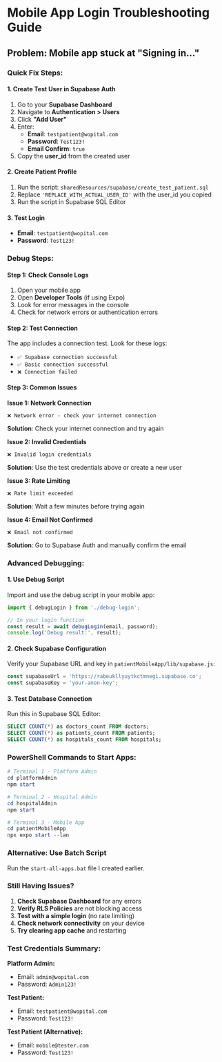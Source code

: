 # Mobile App Login Troubleshooting Guide

## Problem: Mobile app stuck at "Signing in..."

### Quick Fix Steps:

#### 1. **Create Test User in Supabase Auth**
1. Go to your **Supabase Dashboard**
2. Navigate to **Authentication > Users**
3. Click **"Add User"**
4. Enter:
   - **Email**: `testpatient@wopital.com`
   - **Password**: `Test123!`
   - **Email Confirm**: `true`
5. Copy the **user_id** from the created user

#### 2. **Create Patient Profile**
1. Run the script: `sharedResources/supabase/create_test_patient.sql`
2. Replace `'REPLACE_WITH_ACTUAL_USER_ID'` with the user_id you copied
3. Run the script in Supabase SQL Editor

#### 3. **Test Login**
- **Email**: `testpatient@wopital.com`
- **Password**: `Test123!`

### Debug Steps:

#### Step 1: Check Console Logs
1. Open your mobile app
2. Open **Developer Tools** (if using Expo)
3. Look for error messages in the console
4. Check for network errors or authentication errors

#### Step 2: Test Connection
The app includes a connection test. Look for these logs:
- `✅ Supabase connection successful`
- `✅ Basic connection successful`
- `❌ Connection failed`

#### Step 3: Common Issues

**Issue 1: Network Connection**
```
❌ Network error - check your internet connection
```
**Solution**: Check your internet connection and try again

**Issue 2: Invalid Credentials**
```
❌ Invalid login credentials
```
**Solution**: Use the test credentials above or create a new user

**Issue 3: Rate Limiting**
```
❌ Rate limit exceeded
```
**Solution**: Wait a few minutes before trying again

**Issue 4: Email Not Confirmed**
```
❌ Email not confirmed
```
**Solution**: Go to Supabase Auth and manually confirm the email

### Advanced Debugging:

#### 1. **Use Debug Script**
Import and use the debug script in your mobile app:
```javascript
import { debugLogin } from './debug-login';

// In your login function
const result = await debugLogin(email, password);
console.log('Debug result:', result);
```

#### 2. **Check Supabase Configuration**
Verify your Supabase URL and key in `patientMobileApp/lib/supabase.js`:
```javascript
const supabaseUrl = 'https://rabeukllyuytkctmnegi.supabase.co';
const supabaseKey = 'your-anon-key';
```

#### 3. **Test Database Connection**
Run this in Supabase SQL Editor:
```sql
SELECT COUNT(*) as doctors_count FROM doctors;
SELECT COUNT(*) as patients_count FROM patients;
SELECT COUNT(*) as hospitals_count FROM hospitals;
```

### PowerShell Commands to Start Apps:

```powershell
# Terminal 1 - Platform Admin
cd platformAdmin
npm start

# Terminal 2 - Hospital Admin  
cd hospitalAdmin
npm start

# Terminal 3 - Mobile App
cd patientMobileApp
npx expo start --lan
```

### Alternative: Use Batch Script
Run the `start-all-apps.bat` file I created earlier.

### Still Having Issues?

1. **Check Supabase Dashboard** for any errors
2. **Verify RLS Policies** are not blocking access
3. **Test with a simple login** (no rate limiting)
4. **Check network connectivity** on your device
5. **Try clearing app cache** and restarting

### Test Credentials Summary:

**Platform Admin:**
- Email: `admin@wopital.com`
- Password: `Admin123!`

**Test Patient:**
- Email: `testpatient@wopital.com`
- Password: `Test123!`

**Test Patient (Alternative):**
- Email: `mobile@tester.com`
- Password: `Test123!` 